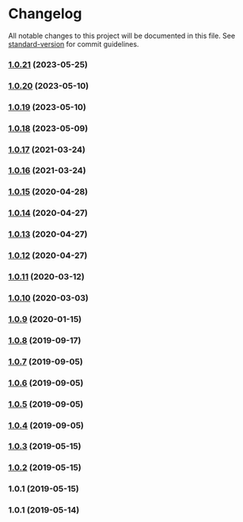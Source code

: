 # Changelog

All notable changes to this project will be documented in this file. See [standard-version](https://github.com/conventional-changelog/standard-version) for commit guidelines.

### [1.0.21](https://github.com/vue-viewer-editor/vve-element-theme/compare/v1.0.20...v1.0.21) (2023-05-25)



### [1.0.20](https://github.com/vue-viewer-editor/vve-element-theme/compare/v1.0.19...v1.0.20) (2023-05-10)



### [1.0.19](https://github.com/vue-viewer-editor/vve-element-theme/compare/v1.0.18...v1.0.19) (2023-05-10)



### [1.0.18](https://github.com/vue-viewer-editor/vve-element-theme/compare/v1.0.17...v1.0.18) (2023-05-09)



### [1.0.17](https://github.com/vue-viewer-editor/vve-element-theme/compare/v1.0.16...v1.0.17) (2021-03-24)



### [1.0.16](https://github.com/vue-viewer-editor/vve-element-theme/compare/v1.0.15...v1.0.16) (2021-03-24)



### [1.0.15](https://github.com/vue-viewer-editor/vve-element-theme/compare/v1.0.14...v1.0.15) (2020-04-28)



### [1.0.14](https://github.com/vue-viewer-editor/vve-element-theme/compare/v1.0.13...v1.0.14) (2020-04-27)



### [1.0.13](https://github.com/vue-viewer-editor/vve-element-theme/compare/v1.0.12...v1.0.13) (2020-04-27)



### [1.0.12](https://github.com/vue-viewer-editor/vve-element-theme/compare/v1.0.11...v1.0.12) (2020-04-27)



### [1.0.11](https://github.com/vue-viewer-editor/vve-element-theme/compare/v1.0.10...v1.0.11) (2020-03-12)



### [1.0.10](https://github.com/vue-viewer-editor/vve-element-theme/compare/v1.0.9...v1.0.10) (2020-03-03)



### [1.0.9](https://github.com/vue-viewer-editor/vve-element-theme/compare/v1.0.8...v1.0.9) (2020-01-15)



### [1.0.8](https://github.com/vue-viewer-editor/vve-element-theme/compare/v1.0.7...v1.0.8) (2019-09-17)



### [1.0.7](https://github.com/vue-viewer-editor/vve-element-theme/compare/v1.0.6...v1.0.7) (2019-09-05)



### [1.0.6](https://github.com/vue-viewer-editor/vve-element-theme/compare/v1.0.5...v1.0.6) (2019-09-05)



### [1.0.5](https://github.com/vue-viewer-editor/vve-element-theme/compare/v1.0.4...v1.0.5) (2019-09-05)



### [1.0.4](https://github.com/vue-viewer-editor/vve-element-theme/compare/v1.0.3...v1.0.4) (2019-09-05)



### [1.0.3](https://github.com/vue-viewer-editor/vve-element-theme/compare/v1.0.2...v1.0.3) (2019-05-15)



### [1.0.2](https://github.com/vue-viewer-editor/vve-element-theme/compare/v1.0.1...v1.0.2) (2019-05-15)



### 1.0.1 (2019-05-15)



### 1.0.1 (2019-05-14)
